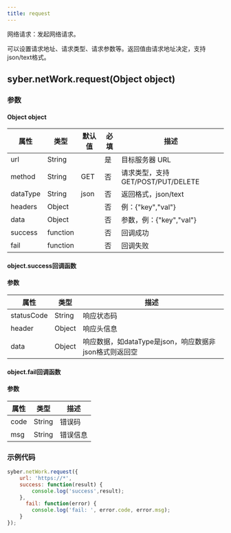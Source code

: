 ```yaml
---
title: request
---
```


网络请求：发起网络请求。

可以设置请求地址、请求类型、请求参数等。返回值由请求地址决定，支持json/text格式。

<!-- 支持`Promise` 使用。 -->


## syber.netWork.request(Object object)
### 参数
#### Object object
| 属性     | 类型   | 默认值  |  必填 | 描述                         |
| ---------- | ------- | -------- | ---------------- | ----------------------------------
| url | String |  | 是| 目标服务器 URL |
| method | String | GET | 否 |请求类型，支持GET/POST/PUT/DELETE |
| dataType | String | json | 否 | 返回格式，json/text |
| headers | Object | | 否 | 例：{"key","val"} |
| data | Object | | 否 | 参数，例：{"key","val"} |
| success | function |  |  否     | 回调成功      |
| fail   | function |  |  否     | 回调失败      |


#### object.success回调函数
#### 参数
| 属性 | 类型  | 描述 |
| -- | -- | -- |
| statusCode | String | 响应状态码 |
| header | Object  | 响应头信息 |
| data | Object  | 响应数据，如dataType是json，响应数据非json格式则返回空 |


#### object.fail回调函数
#### 参数
| 属性 | 类型  | 描述 |
| -- | -- | -- |
| code | String | 错误码 |
| msg | String  | 错误信息 |


### 示例代码

```javascript
syber.netWork.request({
    url: 'https://*',
    success: function(result) {
        console.log('success',result);            
    },
      fail: function(error) {
        console.log('fail: ', error.code, error.msg);
    }
});
```

<!-- #### Promise
```javascript
syber.netWork.request({
        url: 'https://*',
    }).then(function(result) {
        console.log('success',result); 
    }).catch(function(error) {
        console.log('fail: ', error.code, error.msg);
    });
``` -->


